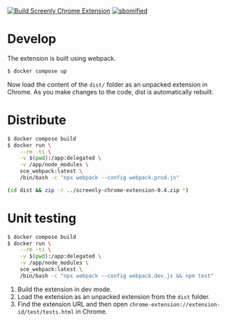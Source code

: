 [![Build Screenly Chrome Extension](https://github.com/Screenly/Chrome-Extension/actions/workflows/build.yaml/badge.svg)](https://github.com/Screenly/Chrome-Extension/actions/workflows/build.yaml)
[![sbomified](https://sbomify.com/assets/images/logo/badge.svg)](https://app.sbomify.com/component/NwxGnn8u8K)

# Develop
The extension is built using webpack.

```bash
$ docker compose up
```

Now load the content of the `dist/` folder as an unpacked extension in Chrome. As you make changes to the code, dist is automatically rebuilt.

# Distribute

```bash
$ docker compose build
$ docker run \
    --rm -ti \
    -v $(pwd):/app:delegated \
    -v /app/node_modules \
    sce_webpack:latest \
    /bin/bash -c "npx webpack --config webpack.prod.js"

(cd dist && zip -r ../screenly-chrome-extension-0.4.zip *)
```

# Unit testing

```bash
$ docker compose build
$ docker run \
    --rm -ti \
    -v $(pwd):/app:delegated \
    -v /app/node_modules \
    sce_webpack:latest \
    /bin/bash -c "npx webpack --config webpack.dev.js && npm test"

```

1. Build the extension in dev mode.
2. Load the extension as an unpacked extension from the `dist` folder.
3. Find the extension URL and then open `chrome-extension://extension-id/test/tests.html` in Chrome.

